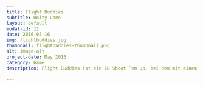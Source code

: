 ```yaml
---
title: Flight Buddies
subtitle: Unity Game
layout: default
modal-id: 11
date: 2016-05-16
img: flightbuddies.jpg
thumbnail: flightbuddies-thumbnail.png
alt: image-alt
project-date: May 2016
category: Game
description: Flight Buddies ist ein 2D Shoot `em up, bei dem mit einem Controller zwei Flugzeuge gleichzeitig gesteuert werden können. Die Hauptcharaktere im Spiel sind zwei befreundete Flugzeugpiloten, die versuchen, das diktatorische Regime ihres Heimatstaates zu stürzen.

---     
```

